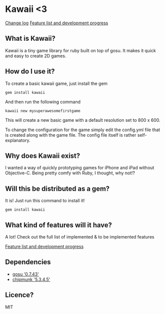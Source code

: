 # Kawaii <3

[Change log](https://github.com/eriksk/kawaii/blob/master/changelog.md)
[Feature list and development progress](https://github.com/eriksk/kawaii/blob/master/backlog.md)

## What is Kawaii?
Kawaii is a tiny game library for ruby built on top of gosu. It makes it quick and easy to create 2D games.

## How do I use it?
To create a basic kawaii game, just install the gem

	gem install kawaii

And then run the following command

	kawaii new mysuperawesomefirstgame

This will create a new basic game with a default resolution set to 800 x 600.

To change the configuration for the game simply edit the config.yml file that is created along with the game file. The config file itself is rather self-explanatory.

## Why does Kawaii exist?
I wanted a way of quickly prototyping games for iPhone and iPad without Objective-C. Being pretty comfy with Ruby, I thought, why not!? 

## Will this be distributed as a gem?
It is! Just run this command to install it!

	gem install kawaii

## What kind of features will it have?
A lot! Check out the full list of implemented & to be implemented features 

[Feature list and development progress](https://github.com/eriksk/kawaii/blob/master/backlog.md)

##  Dependencies
* [gosu '0.7.43'](https://github.com/jlnr/gosu)
* [chipmunk '5.3.4.5'](https://github.com/beoran/chipmunk)

## Licence?
MIT